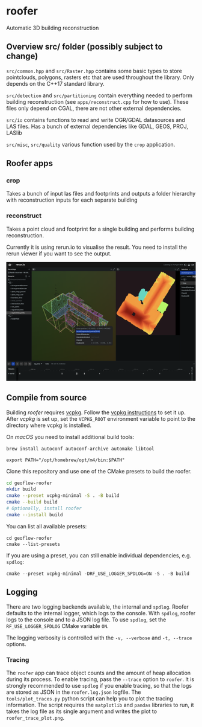 # roofer
Automatic 3D building reconstruction

## Overview src/ folder (possibly subject to change)
`src/common.hpp` and `src/Raster.hpp` contains some basic types to store pointclouds, polygons, rasters etc that are used throughout the library. Only depends on the C++17 standard library.

`src/detection` and `src/partitioning` contain everything needed to perform building reconstruction (see `apps/reconstruct.cpp` for how to use). These files only depend on CGAL, there are not other external dependencies.

`src/io` contains functions to read and write OGR/GDAL datasources and LAS files. Has a bunch of external dependencies like GDAL, GEOS, PROJ, LASlib

`src/misc`, `src/quality` various function used by the `crop` application.

## Roofer apps

### crop
Takes a bunch of input las files and footprints and outputs a folder hierarchy with reconstruction inputs for each separate building

### reconstruct
Takes a point cloud and footprint for a single building and performs building reconstruction.

Currently it is using rerun.io to visualise the result. You need to install the rerun viewer if you want to see the output.

![reconstruct output visualised with Rerun](rerun.png)

## Compile from source

Building *roofer* requires [vcpkg](https://vcpkg.io).
Follow the [vcpkg instructions](https://learn.microsoft.com/en-gb/vcpkg/get_started/get-started?pivots=shell-cmd) to set it up.
After *vcpkg* is set up, set the `VCPKG_ROOT` environment variable to point to the directory where vcpkg is installed.

On *macOS* you need to install additional build tools:

```shell
brew install autoconf autoconf-archive automake libtool
```

```shell
export PATH="/opt/homebrew/opt/m4/bin:$PATH"
```

Clone this repository and use one of the CMake presets to build the roofer.

```sh
cd geoflow-roofer
mkdir build
cmake --preset vcpkg-minimal -S . -B build
cmake --build build
# Optionally, install roofer
cmake --install build
```

You can list all available presets:

```shell
cd geoflow-roofer
cmake --list-presets
```

If you are using a preset, you can still enable individual dependencies, e.g. `spdlog`:

```shell
cmake --preset vcpkg-minimal -DRF_USE_LOGGER_SPDLOG=ON -S . -B build
```

## Logging

There are two logging backends available, the internal and `spdlog`.
Roofer defaults to the internal logger, which logs to the console.
With `spdlog`, roofer logs to the console and to a JSON log file.
To use `spdlog`, set the `RF_USE_LOGGER_SPDLOG` CMake variable `ON`.

The logging verbosity is controlled with the `-v, --verbose` and `-t, --trace` options.

### Tracing
The `roofer` app can trace object counts and the amount of heap allocation during its process.
To enable tracing, pass the `--trace` option to `roofer`.
It is strongly recommended to use `spdlog` if you enable tracing, so that the logs are stored as JSON in the `roofer.log.json` logfile.
The `tools/plot_traces.py` python script can help you to plot the tracing information.
The script requires the `matplotlib` and `pandas` libraries to run, it takes the log file as its single argument and writes the plot to `roofer_trace_plot.png`.
